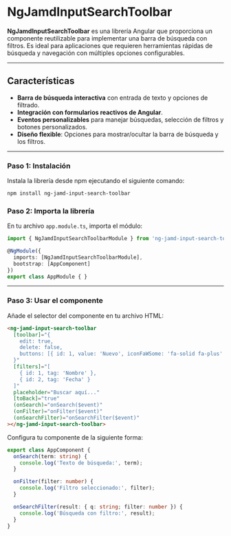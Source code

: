 # NgJamdInputSearchToolbar

**NgJamdInputSearchToolbar** es una librería Angular que proporciona un componente reutilizable para implementar una barra de búsqueda con filtros. Es ideal para aplicaciones que requieren herramientas rápidas de búsqueda y navegación con múltiples opciones configurables.

---

## Características

- **Barra de búsqueda interactiva** con entrada de texto y opciones de filtrado.
- **Integración con formularios reactivos de Angular**.
- **Eventos personalizables** para manejar búsquedas, selección de filtros y botones personalizados.
- **Diseño flexible**: Opciones para mostrar/ocultar la barra de búsqueda y los filtros.

---

### Paso 1: Instalación

Instala la librería desde npm ejecutando el siguiente comando:

```sh
npm install ng-jamd-input-search-toolbar
```


### Paso 2: Importa la librería

En tu archivo `app.module.ts`, importa el módulo:

```typescript
import { NgJamdInputSearchToolbarModule } from 'ng-jamd-input-search-toolbar';

@NgModule({
  imports: [NgJamdInputSearchToolbarModule],
  bootstrap: [AppComponent]
})
export class AppModule { }
```

---


### Paso 3: Usar el componente

Añade el selector del componente en tu archivo HTML:

```html
<ng-jamd-input-search-toolbar
  [toolbar]="{
    edit: true,
    delete: false,
    buttons: [{ id: 1, value: 'Nuevo', iconFaWSome: 'fa-solid fa-plus' }]
  }"
  [filters]="[
    { id: 1, tag: 'Nombre' },
    { id: 2, tag: 'Fecha' }
  ]"
  placeholder="Buscar aquí..."
  [toBack]="true"
  (onSearch)="onSearch($event)"
  (onFilter)="onFilter($event)"
  (onSearchFilter)="onSearchFilter($event)"
></ng-jamd-input-search-toolbar>

```

Configura tu componente de la siguiente forma:

```typescript
export class AppComponent {
  onSearch(term: string) {
    console.log('Texto de búsqueda:', term);
  }

  onFilter(filter: number) {
    console.log('Filtro seleccionado:', filter);
  }

  onSearchFilter(result: { q: string; filter: number }) {
    console.log('Búsqueda con filtro:', result);
  }
}
```
